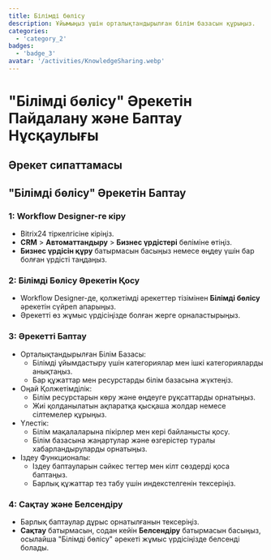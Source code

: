 ```yaml
---
title: Білімді бөлісу
description: Ұйымыңыз үшін орталықтандырылған білім базасын құрыңыз.
categories: 
  - 'category_2'
badges: 
  - 'badge_3'
avatar: '/activities/KnowledgeSharing.webp'
---
```

# "Білімді бөлісу" Әрекетін Пайдалану және Баптау Нұсқаулығы

## Әрекет сипаттамасы

## **"Білімді бөлісу" Әрекетін Баптау**

### 1: Workflow Designer-ге кіру
- Bitrix24 тіркелгісіне кіріңіз.
- **CRM** > **Автоматтандыру** > **Бизнес үрдістері** бөліміне өтіңіз.
- **Бизнес үрдісін құру** батырмасын басыңыз немесе өңдеу үшін бар болған үрдісті таңдаңыз.

### 2: Білімді Бөлісу Әрекетін Қосу
- Workflow Designer-де, қолжетімді әрекеттер тізімінен **Білімді бөлісу** әрекетін сүйреп апарыңыз.
- Әрекетті өз жұмыс үрдісіңізде болған жерге орналастырыңыз.

### 3: Әрекетті Баптау
- Орталықтандырылған Білім Базасы:
  - Білімді ұйымдастыру үшін категориялар мен ішкі категорияларды анықтаңыз.
  - Бар құжаттар мен ресурстарды білім базасына жүктеңіз.
- Оңай Қолжетімділік:
  - Білім ресурстарын көру және өңдеуге рұқсаттарды орнатыңыз.
  - Жиі қолданылатын ақпаратқа қысқаша жолдар немесе сілтемелер құрыңыз.
- Үлестік:
  - Білім мақалаларына пікірлер мен кері байланысты қосу.
  - Білім базасына жаңартулар және өзгерістер туралы хабарландыруларды орнатыңыз.
- Іздеу Функционалы:
  - Іздеу баптауларын сәйкес тегтер мен кілт сөздерді қоса баптаңыз.
  - Барлық құжаттар тез табу үшін индекстелгенін тексеріңіз.

### 4: Сақтау және Белсендіру
- Барлық баптаулар дұрыс орнатылғанын тексеріңіз.
- **Сақтау** батырмасын, содан кейін **Белсендіру** батырмасын басыңыз, осылайша "Білімді бөлісу" әрекеті жұмыс үрдісіңізде белсенді болады.